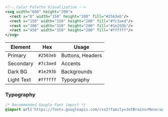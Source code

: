 ```svg
<!-- Color Palette Visualization -->
<svg width="600" height="200">
  <rect x="0" width="150" height="200" fill="#2563eb"/>
  <rect x="150" width="150" height="200" fill="#7c3aed"/>
  <rect x="300" width="150" height="200" fill="#1e293b"/>
  <rect x="450" width="150" height="200" fill="#ffffff"/>
</svg>
```

| Element       | Hex       | Usage               |
|---------------|-----------|---------------------|
| Primary       | `#2563eb` | Buttons, Headers    |
| Secondary     | `#7c3aed` | Accents             |
| Dark BG       | `#1e293b` | Backgrounds         |
| Light Text    | `#ffffff` | Typography          |

### Typography
```css
/* Recommended Google Font import */
@import url('https://fonts.googleapis.com/css2?family=JetBrains+Mono:wght@400;700&display=swap');
```

